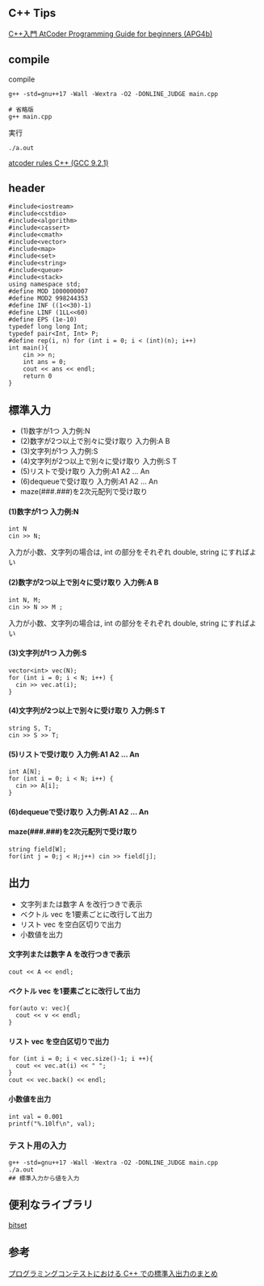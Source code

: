 ## C++ Tips

[C++入門 AtCoder Programming Guide for beginners (APG4b)](https://atcoder.jp/contests/APG4b)

## compile

compile

```
g++ -std=gnu++17 -Wall -Wextra -O2 -DONLINE_JUDGE main.cpp
```

```
# 省略版
g++ main.cpp
```

実行

```
./a.out
```

[atcoder rules C++ (GCC 9.2.1)](https://atcoder.jp/contests/APG4b/rules?lang=ja)

## header

```
#include<iostream>
#include<cstdio>
#include<algorithm>
#include<cassert>
#include<cmath>
#include<vector>
#include<map>
#include<set>
#include<string>
#include<queue>
#include<stack>
using namespace std;
#define MOD 1000000007
#define MOD2 998244353
#define INF ((1<<30)-1)
#define LINF (1LL<<60)
#define EPS (1e-10)
typedef long long Int;
typedef pair<Int, Int> P;
#define rep(i, n) for (int i = 0; i < (int)(n); i++)
int main(){
    cin >> n;
    int ans = 0;
    cout << ans << endl;
    return 0
}
```

## 標準入力

- (1)数字が1つ 入力例:N  
- (2)数字が2つ以上で別々に受け取り  入力例:A B  
- (3)文字列が1つ 入力例:S   
- (4)文字列が2つ以上で別々に受け取り 入力例:S T  
- (5)リストで受け取り 入力例:A1 A2 ... An  
- (6)dequeueで受け取り 入力例:A1 A2 ... An  
- maze(###.###)を2次元配列で受け取り  

#### (1)数字が1つ 入力例:N 
```
int N
cin >> N;
```
入力が小数、文字列の場合は, int の部分をそれぞれ double, string にすればよい
#### (2)数字が2つ以上で別々に受け取り  入力例:A B  
```
int N, M;  
cin >> N >> M ;
```
入力が小数、文字列の場合は, int の部分をそれぞれ double, string にすればよい
#### (3)文字列が1つ 入力例:S   
```
vector<int> vec(N);
for (int i = 0; i < N; i++) {
  cin >> vec.at(i);
}
```
  
#### (4)文字列が2つ以上で別々に受け取り 入力例:S T  
```
string S, T;  
cin >> S >> T;
```

#### (5)リストで受け取り 入力例:A1 A2 ... An  

```
int A[N];
for (int i = 0; i < N; i++) {
  cin >> A[i];
}
```

#### (6)dequeueで受け取り 入力例:A1 A2 ... An  

#### maze(###.###)を2次元配列で受け取り  
```
string field[W];
for(int j = 0;j < H;j++) cin >> field[j];
```

## 出力
- 文字列または数字 A を改行つきで表示
- ベクトル vec を1要素ごとに改行して出力
- リスト vec を空白区切りで出力
- 小数値を出力

#### 文字列または数字 A を改行つきで表示

```
cout << A << endl;
```

#### ベクトル vec を1要素ごとに改行して出力

```
for(auto v: vec){
  cout << v << endl;
}
```

#### リスト vec を空白区切りで出力

```
for (int i = 0; i < vec.size()-1; i ++){
  cout << vec.at(i) << " ";
}
cout << vec.back() << endl;
```

#### 小数値を出力

```
int val = 0.001
printf("%.10lf\n", val);
```


### テスト用の入力

```
g++ -std=gnu++17 -Wall -Wextra -O2 -DONLINE_JUDGE main.cpp
./a.out
## 標準入力から値を入力
```


## 便利なライブラリ

[bitset](https://cpprefjp.github.io/reference/bitset/bitset.html)


## 参考

[プログラミングコンテストにおける C++ での標準入出力のまとめ](https://wakabame.hatenablog.com/entry/2019/02/24/141009)
